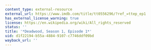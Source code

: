 ```yaml
---
content_type: external-resource
external_url: https://www.imdb.com/title/tt0556296/?ref_=ttep_ep1
has_external_license_warning: true
license: https://en.wikipedia.org/wiki/All_rights_reserved
status: ''
title: '*Deadwood, Season 1, Episode 1*'
uid: d1f22194-b55a-4884-9107-c7746ddf09bd
wayback_url: ''
---
```

